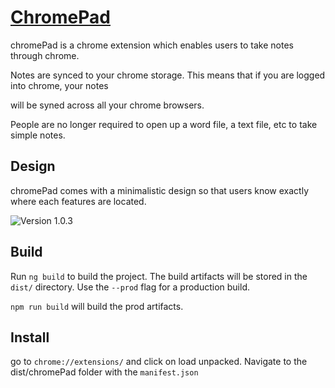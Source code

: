 # [ChromePad](https://chrome.google.com/webstore/detail/chromepad/dpofibmpjiejdbmpkflaedamfkglbdfl)

chromePad is a chrome extension which enables users to take notes through chrome.

Notes are synced to your chrome storage. This means that if you are logged into chrome, your notes

will be syned across all your chrome browsers.

People are no longer required to open up a word file, a text file, etc to take simple notes.

## Design

chromePad comes with a minimalistic design so that users know exactly where each features are located.

![Version 1.0.3](https://user-images.githubusercontent.com/16367621/40810225-348d9b26-64fb-11e8-844e-1ec88fca001e.png)

## Build

Run `ng build` to build the project. The build artifacts will be stored in the `dist/` directory. Use the `--prod` flag for a production build.

`npm run build` will build the prod artifacts.

## Install

go to `chrome://extensions/` and click on load unpacked. Navigate to the dist/chromePad folder with the `manifest.json`

